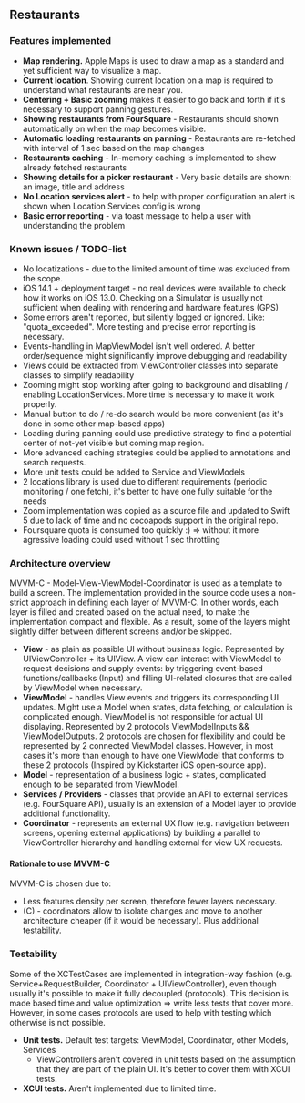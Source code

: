 ## Restaurants

### Features implemented

- **Map rendering.** Apple Maps is used to draw a map as a standard and yet sufficient way to visualize a map.
- **Current location**. Showing current location on a map is required to understand what restaurants are near you.
- **Centering + Basic zooming** makes it easier to go back and forth if it's necessary to support panning gestures.
- **Showing restaurants from FourSquare** - Restaurants should shown automatically on when the map becomes visible.
- **Automatic loading restaurants on panning** - Restaurants are re-fetched with interval of 1 sec based on the map changes
- **Restaurants caching** - In-memory caching is implemented to show already fetched restaurants
- **Showing details for a picker restaurant** - Very basic details are shown: an image, title and address
- **No Location services alert** - to help with proper configuration an alert is shown when Location Services config is wrong
- **Basic error reporting** - via toast message to help a user with understanding the problem

### Known issues / TODO-list

- No locatizations - due to the limited amount of time was excluded from the scope.
- iOS 14.1 + deployment target - no real devices were available to check how it works on iOS 13.0. Checking on a Simulator is usually not sufficient when dealing with rendering and hardware features (GPS)
- Some errors aren't reported, but silently logged or ignored. Like: "quota_exceeded". More testing and precise error reporting is necessary.
- Events-handling in MapViewModel isn't well ordered. A better order/sequence might significantly improve debugging and readability
- Views could be extracted from ViewController classes into separate classes to simplify readability
- Zooming might stop working after going to background and disabling / enabling LocationServices. More time is necessary to make it work properly.
- Manual button to do / re-do search would be more convenient (as it's done in some other map-based apps)
- Loading during panning could use predictive strategy to find a potential center of not-yet visible but coming map region.
- More advanced caching strategies could be applied to annotations and search requests.
- More unit tests could be added to Service and ViewModels
- 2 locations library is used due to different requirements (periodic monitoring / one fetch), it's better to have one fully suitable for the needs
- Zoom implementation was copied as a source file and updated to Swift 5 due to lack of time and no cocoapods support in the original repo.
- Foursquare quota is consumed too quickly :) => without it more agressive loading could used without 1 sec throttling

### Architecture overview

MVVM-C - Model-View-ViewModel-Coordinator is used as a template to build a screen. The implementation provided in the source code uses a non-strict approach in defining each layer of MVVM-C. In other words, each layer is filled and created based on the actual need, to make the implementation compact and flexible. As a result, some of the layers might slightly differ between different screens and/or be skipped.

- **View** - as plain as possible UI without business logic. Represented by UIViewController + its UIView. A view can interact with ViewModel to request decisions and supply events: by triggering event-based functions/callbacks (Input) and filling UI-related closures that are called by ViewModel when necessary.
- **ViewModel** - handles View events and triggers its corresponding UI updates. Might use a Model when states, data fetching, or calculation is complicated enough. ViewModel is not responsible for actual UI displaying. Represented by 2 protocols ViewModelInputs && ViewModelOutputs. 2 protocols are chosen for flexibility and could be represented by 2 connected ViewModel classes. However, in most cases it's more than enough to have one ViewModel that conforms to these 2 protocols (Inspired by Kickstarter iOS open-source app).
- **Model** - representation of a business logic + states, complicated enough to be separated from ViewModel.
- **Services / Providers** - classes that provide an API to external services (e.g. FourSquare API), usually is an extension of a Model layer to provide additional functionality.
- **Coordinator** - represents an external UX flow (e.g. navigation between screens, opening external applications) by building a parallel to ViewController hierarchy and handling external for view UX requests.

#### Rationale to use MVVM-C

MVVM-C is chosen due to: 
- Less features density per screen, therefore fewer layers necessary.
- (C) - coordinators allow to isolate changes and move to another architecture cheaper (if it would be necessary). Plus additional testability.

### Testability

Some of the XCTestCases are implemented in integration-way fashion (e.g. Service+RequestBuilder, Coordinator + UIViewController), even though usually it's possible to make it fully decoupled (protocols). This decision is made based time and value optimization => write less tests that cover more. However, in some cases protocols are used to help with testing which otherwise is not possible.

- **Unit tests.** Default test targets: ViewModel, Coordinator, other Models, Services 
    - ViewControllers aren't covered in unit tests based on the assumption that they are part of the plain UI. It's better to cover them with XCUI tests.
- **XCUI tests.** Aren't implemented due to limited time.
